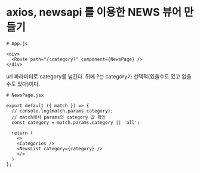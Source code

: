# axios, newsapi 를 이용한 NEWS 뷰어 만들기

````
# App.js

<div>
  <Route path="/:category?" component={NewsPage} />
</div>
````
url 파라미터로 category를 넘긴다. 뒤에 ?는 category가 선택적(있을수도 있고 없을 수도 있다)이다.

````
# NewsPage.jsx

export default ({ match }) => {
  // console.log(match.params.category);
  // match에서 params의 category 값 확인
  const category = match.params.category || 'all';

  return (
    <>
    <Categories />
    <NewsList category={category} />
    </>
  )
};

````
